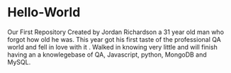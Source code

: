 # Hello-World
Our First Repository
Created by Jordan Richardson a 31 year old man who forgot how old he was. This year got his first taste of the professional QA world and fell in love with it . Walked in knowing very little and will finish having an a knowlegebase of QA, Javascript, python, MongoDB and MySQL.
